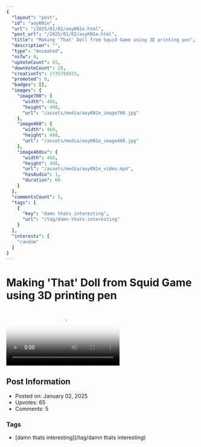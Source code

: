 ```yaml
---
{
  "layout": "post",
  "id": "aoyKN1e",
  "url": "/2025/01/02/aoyKN1e.html",
  "post_url": "/2025/01/02/aoyKN1e.html",
  "title": "Making 'That' Doll from Squid Game using 3D printing pen",
  "description": "",
  "type": "Animated",
  "nsfw": 0,
  "upVoteCount": 65,
  "downVoteCount": 28,
  "creationTs": 1735798933,
  "promoted": 0,
  "badges": [],
  "images": {
    "image700": {
      "width": 460,
      "height": 498,
      "url": "/assets/media/aoyKN1e_image700.jpg"
    },
    "image460": {
      "width": 460,
      "height": 498,
      "url": "/assets/media/aoyKN1e_image460.jpg"
    },
    "image460sv": {
      "width": 460,
      "height": 498,
      "url": "/assets/media/aoyKN1e_video.mp4",
      "hasAudio": 1,
      "duration": 60
    }
  },
  "commentsCount": 5,
  "tags": [
    {
      "key": "damn thats interesting",
      "url": "/tag/damn-thats-interesting"
    }
  ],
  "interests": [
    "random"
  ]
}
---
```


# Making 'That' Doll from Squid Game using 3D printing pen

<video controls playsinline loop poster="/assets/media/aoyKN1e_image460.jpg">
  <source src="/assets/media/aoyKN1e_video.mp4" type="video/mp4">
  Your browser does not support the video tag.
</video>

## Post Information

- Posted on: January 02, 2025
- Upvotes: 65
- Comments: 5

### Tags

- [damn thats interesting](/tag/damn thats interesting)
